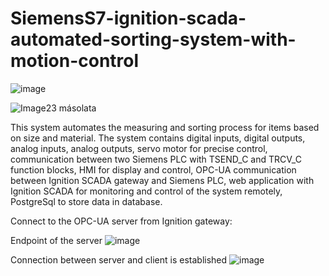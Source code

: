 # SiemensS7-ignition-scada-automated-sorting-system-with-motion-control

![image](https://github.com/user-attachments/assets/6428dd24-0d1b-4717-aa35-aaa21168ee71)



![Image23 másolata](https://github.com/user-attachments/assets/1e2e2252-4246-426d-b1cb-495158a578a1)



This system automates the measuring and sorting process for items based on size and material. The system contains digital inputs, digital outputs, analog inputs, analog outputs, servo motor for precise control, communication between two Siemens PLC with TSEND_C and TRCV_C function blocks, HMI for display and control, OPC-UA communication between Ignition SCADA gateway and Siemens PLC, web application with Ignition SCADA for monitoring and control of the system remotely, PostgreSql to store data in database.

Connect to the OPC-UA server from Ignition gateway:

Endpoint of the server
![image](https://github.com/user-attachments/assets/90665a84-1d75-402f-a94a-e23d6030eedb)

Connection between server and client is established
![image](https://github.com/user-attachments/assets/cabdbf02-bb11-4850-8739-eb80fe123d48)


